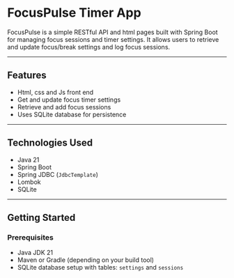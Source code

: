 # FocusPulse Timer App

FocusPulse is a simple RESTful API and html pages built with Spring Boot for managing focus sessions and timer settings. It allows users to retrieve and update focus/break settings and log focus sessions.

---

## Features

- Html, css and Js front end
- Get and update focus timer settings
- Retrieve and add focus sessions
- Uses SQLite database for persistence

---

## Technologies Used

- Java 21
- Spring Boot
- Spring JDBC (`JdbcTemplate`)
- Lombok
- SQLite

---

## Getting Started

### Prerequisites

- Java JDK 21
- Maven or Gradle (depending on your build tool)
- SQLite database setup with tables: `settings` and `sessions`

